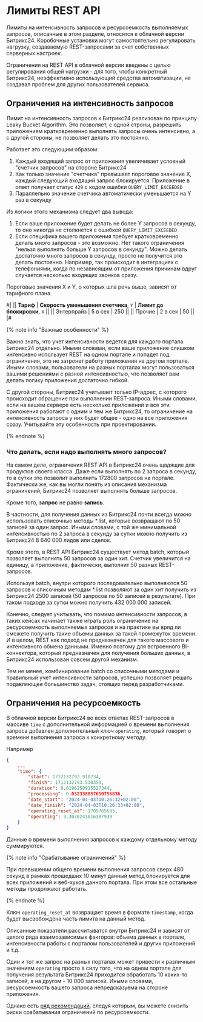 # Лимиты REST API

Лимиты на интенсивность запросов и ресурсоемкость выполняемых запросов, описанные в этом разделе, относятся к облачной версии Битрикс24. Коробочные установки могут самостоятельно регулировать нагрузку, создаваемую REST-запросами за счет собственных серверных настроек.

Ограничения на REST API в облачной версии введены с целью регулирования общей нагрузки - для того, чтобы конкретный Битрикс24, неэффективно использующий средства автоматизации, не создавал проблем для других пользователей сервиса.

## Ограничения на интенсивность запросов

Лимит на интенсивность запросов к Битрикс24 реализован по принципу Leaky Bucket Algorithm. Это позволяет, с одной строны, разрешить приложениям кратковременно выполнять запросы очень интенсивно, а с другой стороны, не позволяет делать это постоянно.

Работает это следующим образом:

1. Каждый входящий запрос от приложения увеличивает условный "счетчик запросов" на стороне Битрикс24
2. Как только значение "счетчика" превышает пороговое значение Х, каждый следующий входящий запрос блокируется. Приложение в ответ получает статус `429` с кодом ошибки `QUERY_LIMIT_EXCEEDED`
3. Параллельно значение счетчика автоматически уменьшается на Y раз в секунду

Из логики этого механизма следует два вывода:

1. Если ваше приложение будет делать не более Y запросов в секунду, то оно никогда не столкнется с ошибкой `QUERY_LIMIT_EXCEEDED`
2. Если специфика вашего приложения требует кратковременно делать много запросов - это возможно. Нет такого ограничения "нельзя выполнять больше Y запросов в секунду". Можно делать достаточно много запросов в секунду, просто не получится это делать постоянно. Например, так происходит в интеграциях с телефониями, когда по независящим от приложения причинам вдруг случается несколько входящих звонков сразу.

Пороговые значения Х и Y, о которых шла речь выше, зависят от тарифного плана.

#|
|| **Тариф** | **Скорость уменьшения счетчика**,
`Y` | **Лимит до блокировки**,
`X` ||
|| Энтерпрайз | 5 в сек | 250 ||
|| Прочие | 2 в сек | 50 ||
|#

{% note info "Важные особенности" %}

Важно знать, что учет интенсивности ведется для каждого портала Битрикс24 отдельно. Иными словами, если ваше приложение слишком интенсивно использует REST на одном портале и попадет под ограничения, это не затронет работу приложения на другом портале. Иными словами, пользователи на разных порталах могут пользоваться вашими решениями с разной интенсивностью, что позволяет вам делать логику приложения достаточно гибкой.

С другой стороны, Битрикс24 учитывает только IP-адрес, с которого происходит обращение при выполнении REST-запроса. Иными словами, если на вашем сервере есть несколько приложений и все эти приложения работают с одним и тем же Битрикс24, то ограничение на интенсивность запроса у них будет общее - одно на все приложения сразу. Учитывайте эту особенность при проектировании.

{% endnote %}

### Что делать, если надо выполнять много запросов?

На самом деле, ограничения REST API в Битрикс24 очень щадящие для продуктов своего класса. Даже если выполнять по 2 запроса в секунду, то в сутки это позволит выполнить 172800 запросов на портале. Фактически же, как вы могли понять из описания механизма ограничений, Битрикс24 позволяет выполнять больше запросов.

Кроме того, **запрос** не равно **запись**.

В частности, для получения данных из Битрикс24 почти всегда можно использовать списочные методы *.list, которые возвращают по 50 записей за один запрос. Иными словами, с той же минимальной интенсивностью по 2 запроса в секунду за сутки можно получить из Битрикс24 8 640 000 лидов или сделок.

Кроме этого, в REST API Битрикс24 существует метод batch, который позволяет выполнять 50 запросов за один хит. Счетчик увеличится на единицу, а приложение, фактически, выполнит 50 разных REST-запросов.

Используя batch, внутри которого последовательно выполняются 50 запросов к списочным методам *.list позволяют за один хит получить из Битрикс24 2500 записей (50 запросов по 50 записей в результате). При таком подходе за сутки можно получить 432 000 000 записей.

Конечно, следует учитывать, что помимо интенсивности запросов, в таких кейсах начинает также играть роль ограничение на ресурсоемкость выполняемых запросов и на практике вы вряд ли сможете получить такие объемы данных за такой промежуток времени. И в целом, REST как подход не предназначен для такого массового и интенсивного обмена данными. Именно поэтому для встроенного BI-коннектора, который предназначен для получения больших данных, в Битрикс24 использован совсем другой механизм.

Тем не менее, комбинирование batch со списочными методами и правильный учет интенсивности запросов, успешно позволяет решать подавляющее большинство задач, стоящих перед разработчиками. 

## Ограничения на ресурсоемкость

В облачной версии Битрикс24 во всех ответах REST-запросов в массиве `time` с дополнительной информацией о времени выполнения запроса добавлен дополнительный ключ `operating`, который говорит о времени выполнения запроса к конкретному методу.

Например

```json
{
    ...
    "time": {
        "start": 1712132792.910734,
        "finish": 1712132793.530359,
        "duration": 0.6196250915527344,
        "processing": 0.032338857650756836,
        "date_start": "2024-04-03T10:26:32+02:00",
        "date_finish": "2024-04-03T10:26:33+02:00",
        "operating_reset_at": 1705765533,
        "operating": 3.3076241016387939
    }
}
```

Данные о времени выполнения запросов к каждому отдельному методу суммируются. 

{% note info "Срабатывание ограничений" %}

При превышении общего времени выполнения запросов сверх 480 секунд в рамках прошедших 10 минут данный метод блокируется для всех приложений и веб-хуков данного портала. При этом все остальные методы продолжают работать.

{% endnote %}

Ключ `operating_reset_at` возвращает время в формате `timestamp`, когда будет высвобождена часть лимита на данный метод.

Описанные показатели рассчитыватся внутри Битрикс24 и зависят от целого ряда взаимозависимых факторов: объема данных в портале, интенсивности работы с порталом пользователей и других приложений и т.д.

Один и тот же запрос на разных порталах может привести к различным значениям `operating` просто в силу того, что на одном портале для получения результата Битрикс24 приходится обработать 10 каких-то записей, а на другом - 10 000 записей. Иными словами, ресурсоемкость вашего запроса непредсказуема на стороне приложения.

Однако есть [ряд рекомендаций](api-reference/performance/index.md), следуя которым, вы можете снизить риски срабатывания ограничений по ресурсоемкости.
